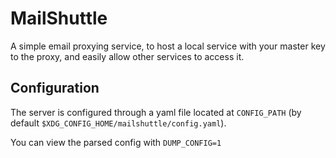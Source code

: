 # MailShuttle

A simple email proxying service, to host a local service with your master key to the proxy, and easily allow other services to access it.

## Configuration

The server is configured through a yaml file located at `CONFIG_PATH` (by default `$XDG_CONFIG_HOME/mailshuttle/config.yaml`).

You can view the parsed config with `DUMP_CONFIG=1`
